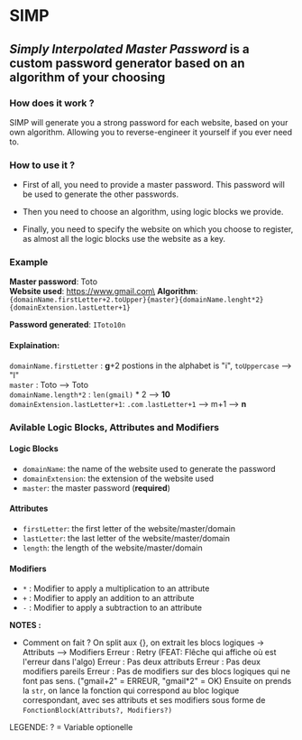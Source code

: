 # SIMP

## _Simply Interpolated Master Password_ is a custom password generator based on an algorithm of your choosing

### How does it work ?

SIMP will generate you a strong password for each website, based on your own
algorithm. Allowing you to reverse-engineer it yourself if you ever need to.

### How to use it ?

- First of all, you need to provide a master password. This password will be
  used to generate the other passwords.

- Then you need to choose an algorithm, using logic blocks we provide.
- Finally, you need to specify the website on which you choose to register, as
  almost all the logic blocks use the website as a key.

### Example

**Master password**: Toto\
**Website used**: https://www.gmail.com\
**Algorithm**:
`{domainName.firstLetter+2.toUpper}{master}{domainName.lenght*2}{domainExtension.lastLetter+1}`

**Password generated**: `IToto10n`

#### Explaination:

`domainName.firstLetter` : **g**+2 postions in the alphabet is "i",
`toUppercase` --> "I"\
`master` : Toto --> Toto\
`domainName.length*2` : `len(gmail)` * 2 --> **10**\
`domainExtension.lastLetter+1`: `.com` .`lastLetter+1` --> m+1 --> **n**

### Avilable Logic Blocks, Attributes and Modifiers

#### Logic Blocks

- `domainName`: the name of the website used to generate the password
- `domainExtension`: the extension of the website used
- `master`: the master password (**required**)

#### Attributes

- `firstLetter`: the first letter of the website/master/domain
- `lastLetter`: the last letter of the website/master/domain
- `length`: the length of the website/master/domain

#### Modifiers

- `*` : Modifier to apply a multiplication to an attribute
- `+` : Modifier to apply an addition to an attribute
- `-` : Modifier to apply a subtraction to an attribute

**NOTES :**

- Comment on fait ? On split aux {}, on extrait les blocs logiques -> Attributs
  --> Modifiers Erreur : Retry (FEAT: Flêche qui affiche où est l'erreur dans
  l'algo) Erreur : Pas deux attributs Erreur : Pas deux modifiers pareils Erreur
  : Pas de modifiers sur des blocs logiques qui ne font pas sens. ("gmail+2" =
  ERREUR, "gmail*2" = OK) Ensuite on prends la `str`, on lance la fonction qui
  correspond au bloc logique correspondant, avec ses attributs et ses modifiers
  sous forme de `FonctionBlock(Attributs?, Modifiers?)`

LEGENDE: ? = Variable optionelle
